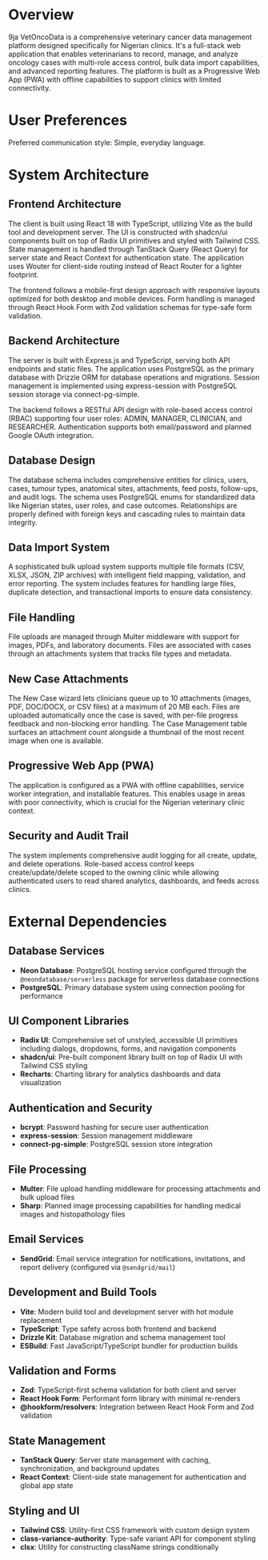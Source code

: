 # Overview

9ja VetOncoData is a comprehensive veterinary cancer data management platform designed specifically for Nigerian clinics. It's a full-stack web application that enables veterinarians to record, manage, and analyze oncology cases with multi-role access control, bulk data import capabilities, and advanced reporting features. The platform is built as a Progressive Web App (PWA) with offline capabilities to support clinics with limited connectivity.

# User Preferences

Preferred communication style: Simple, everyday language.

# System Architecture

## Frontend Architecture
The client is built using React 18 with TypeScript, utilizing Vite as the build tool and development server. The UI is constructed with shadcn/ui components built on top of Radix UI primitives and styled with Tailwind CSS. State management is handled through TanStack Query (React Query) for server state and React Context for authentication state. The application uses Wouter for client-side routing instead of React Router for a lighter footprint.

The frontend follows a mobile-first design approach with responsive layouts optimized for both desktop and mobile devices. Form handling is managed through React Hook Form with Zod validation schemas for type-safe form validation.

## Backend Architecture  
The server is built with Express.js and TypeScript, serving both API endpoints and static files. The application uses PostgreSQL as the primary database with Drizzle ORM for database operations and migrations. Session management is implemented using express-session with PostgreSQL session storage via connect-pg-simple.

The backend follows a RESTful API design with role-based access control (RBAC) supporting four user roles: ADMIN, MANAGER, CLINICIAN, and RESEARCHER. Authentication supports both email/password and planned Google OAuth integration.

## Database Design
The database schema includes comprehensive entities for clinics, users, cases, tumour types, anatomical sites, attachments, feed posts, follow-ups, and audit logs. The schema uses PostgreSQL enums for standardized data like Nigerian states, user roles, and case outcomes. Relationships are properly defined with foreign keys and cascading rules to maintain data integrity.

## Data Import System
A sophisticated bulk upload system supports multiple file formats (CSV, XLSX, JSON, ZIP archives) with intelligent field mapping, validation, and error reporting. The system includes features for handling large files, duplicate detection, and transactional imports to ensure data consistency.

## File Handling
File uploads are managed through Multer middleware with support for images, PDFs, and laboratory documents. Files are associated with cases through an attachments system that tracks file types and metadata.

## New Case Attachments
The New Case wizard lets clinicians queue up to 10 attachments (images, PDF, DOC/DOCX, or CSV files) at a maximum of 20 MB each. Files are uploaded automatically once the case is saved, with per-file progress feedback and non-blocking error handling. The Case Management table surfaces an attachment count alongside a thumbnail of the most recent image when one is available.

## Progressive Web App (PWA)
The application is configured as a PWA with offline capabilities, service worker integration, and installable features. This enables usage in areas with poor connectivity, which is crucial for the Nigerian veterinary clinic context.

## Security and Audit Trail
The system implements comprehensive audit logging for all create, update, and delete operations. Role-based access control keeps create/update/delete scoped to the owning clinic while allowing authenticated users to read shared analytics, dashboards, and feeds across clinics.

# External Dependencies

## Database Services
- **Neon Database**: PostgreSQL hosting service configured through the `@neondatabase/serverless` package for serverless database connections
- **PostgreSQL**: Primary database system using connection pooling for performance

## UI Component Libraries  
- **Radix UI**: Comprehensive set of unstyled, accessible UI primitives including dialogs, dropdowns, forms, and navigation components
- **shadcn/ui**: Pre-built component library built on top of Radix UI with Tailwind CSS styling
- **Recharts**: Charting library for analytics dashboards and data visualization

## Authentication and Security
- **bcrypt**: Password hashing for secure user authentication
- **express-session**: Session management middleware
- **connect-pg-simple**: PostgreSQL session store integration

## File Processing
- **Multer**: File upload handling middleware for processing attachments and bulk upload files
- **Sharp**: Planned image processing capabilities for handling medical images and histopathology files

## Email Services
- **SendGrid**: Email service integration for notifications, invitations, and report delivery (configured via `@sendgrid/mail`)

## Development and Build Tools
- **Vite**: Modern build tool and development server with hot module replacement
- **TypeScript**: Type safety across both frontend and backend
- **Drizzle Kit**: Database migration and schema management tool
- **ESBuild**: Fast JavaScript/TypeScript bundler for production builds

## Validation and Forms
- **Zod**: TypeScript-first schema validation for both client and server
- **React Hook Form**: Performant form library with minimal re-renders
- **@hookform/resolvers**: Integration between React Hook Form and Zod validation

## State Management
- **TanStack Query**: Server state management with caching, synchronization, and background updates
- **React Context**: Client-side state management for authentication and global app state

## Styling and UI
- **Tailwind CSS**: Utility-first CSS framework with custom design system
- **class-variance-authority**: Type-safe variant API for component styling
- **clsx**: Utility for constructing className strings conditionally